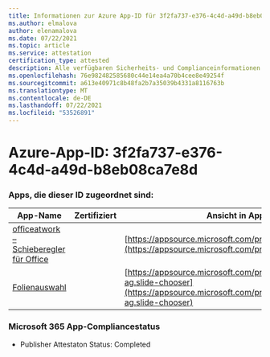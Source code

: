 ```yaml
---
title: Informationen zur Azure App-ID für 3f2fa737-e376-4c4d-a49d-b8eb08ca7e8d
ms.author: elmalova
author: elenamalova
ms.date: 07/22/2021
ms.topic: article
ms.service: attestation
certification_type: attested
description: Alle verfügbaren Sicherheits- und Complianceinformationen für 3f2fa737-e376-4c4d-a49d-b8eb08ca7e8d.
ms.openlocfilehash: 76e982482585680c44e14ea4a70b4cee8e49254f
ms.sourcegitcommit: a613e40971c8b48fa2b7a35039b4331a8116763b
ms.translationtype: MT
ms.contentlocale: de-DE
ms.lasthandoff: 07/22/2021
ms.locfileid: "53526891"
---
```

# <a name="azure-app-id-3f2fa737-e376-4c4d-a49d-b8eb08ca7e8d"></a>Azure-App-ID: 3f2fa737-e376-4c4d-a49d-b8eb08ca7e8d


### <a name="apps-associated-with-this-id"></a>Apps, die dieser ID zugeordnet sind:
| **App-Name** | **Zertifiziert** | **Ansicht in AppSource** |
|--------------|---------------|-----------------------|
| [officeatwork – Schieberegler für Office](https://docs.microsoft.com/microsoft-365-app-certification/forward/WA200002582) |  | [https://appsource.microsoft.com/product/office/WA200002582](https://appsource.microsoft.com/product/office/WA200002582) |
| [Folienauswahl](https://docs.microsoft.com/microsoft-365-app-certification/forward/officeatwork-ag.slide-chooser) |  | [https://appsource.microsoft.com/product/office/officeatwork-ag.slide-chooser](https://appsource.microsoft.com/product/office/officeatwork-ag.slide-chooser) |

### <a name="microsoft-365-app-compliance-status"></a>Microsoft 365 App-Compliancestatus
- Publisher Attestaton Status: Completed
